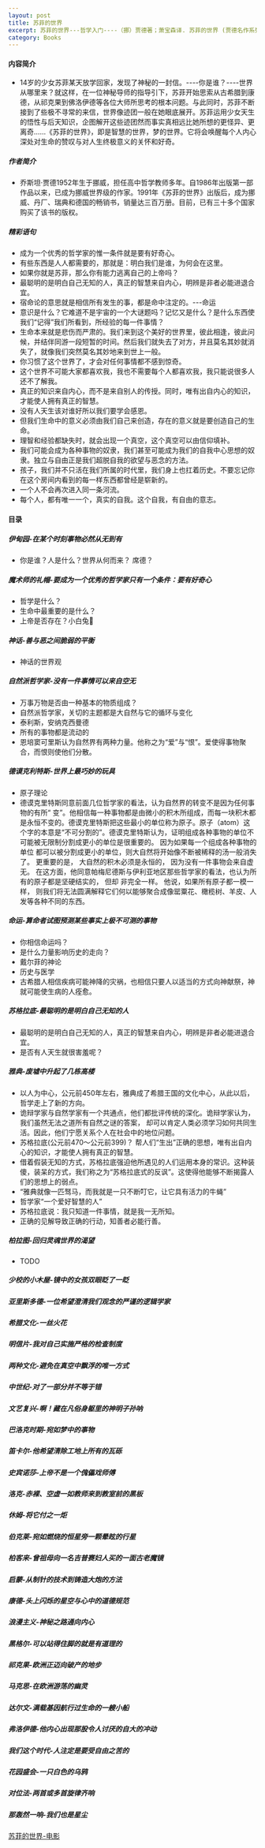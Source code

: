 ```yaml
---
layout: post
title: 苏菲的世界
excerpt: 苏菲的世界---哲学入门----（挪）贾德著；萧宝森译. 苏菲的世界 (贾德名作系列)
category: Books
---
```


#### 内容简介
- 14岁的少女苏菲某天放学回家，发现了神秘的一封信。----你是谁？----世界从哪里来？就这样，在一位神秘导师的指导引下，苏菲开始思索从古希腊到康德，从祁克果到佛洛伊德等各位大师所思考的根本问题。与此同时，苏菲不断接到了些极不寻常的来信，世界像迹团一般在她眼底展开。苏菲运用少女天生的悟性与后天知识，企图解开这些迹团然而事实真相远比她所想的更怪异、更离奇……《苏菲的世界》，即是智慧的世界，梦的世界。它将会唤醒每个人内心深处对生命的赞叹与对人生终极意义的关怀和好奇。

##### 作者简介
- 乔斯坦·贾德1952年生于挪威，担任高中哲学教师多年。自1986年出版第一部作品以来，已成为挪威世界级的作家。1991年《苏菲的世界》出版后，成为挪威、丹厂、瑞典和德国的畅销书，销量达三百万册。目前，已有三十多个国家购买了该书的版权。

##### 精彩语句
- 成为一个优秀的哲学家的惟一条件就是要有好奇心。
- 有些东西是人人都需要的，那就是：明白我们是谁，为何会在这里。
- 如果你就是苏菲，那么你有能力逃离自己的上帝吗？
- 最聪明的是明白自己无知的人，真正的智慧来自内心，明辨是非者必能进退合宜。
- 宿命论的意思就是相信所有发生的事，都是命中注定的。---命运
- 意识是什么？它难道不是宇宙的一个大谜题吗？记忆又是什么？是什么东西使我们“记得”我们所看到，所经验的每一件事情？
- 生命本来就是悲伤而严肃的。我们来到这个美好的世界里，彼此相逢，彼此问候，并结伴同游一段短暂的时间。然后我们就失去了对方，并且莫名其妙就消失了，就像我们突然莫名其妙地来到世上一般。
- 你习惯了这个世界了，才会对任何事情都不感到惊奇。
- 这个世界不可能大家都喜欢我，我也不需要每个人都喜欢我，我只能说很多人还不了解我。
- 真正的知识来自内心，而不是来自别人的传授。同时，唯有出自内心的知识，才能使人拥有真正的智慧。
- 没有人天生该对谁好所以我们要学会感恩。
- 但我们生命中的意义必须由我们自己来创造，存在的意义就是要创造自己的生命。
- 理智和经验都缺失时，就会出现一个真空，这个真空可以由信仰填补。
- 我们可能会成为各种事物的奴隶，我们甚至可能成为我们的自我中心思想的奴隶。独立与自由正是我们超脱自我的欲望与恶念的方法。
- 孩子，我们并不只活在我们所属的时代里，我们身上也扛着历史。不要忘记你在这个房间内看到的每一样东西都曾经是崭新的。
- 一个人不会再次进入同一条河流。
- 每个人，都有唯一一个，真实的自我。这个自我，有自由的意志。


#### 目录

##### 伊甸园-在某个时刻事物必然从无到有
- 你是谁？人是什么？世界从何而来？ 席德？

##### 魔术师的礼帽-要成为一个优秀的哲学家只有一个条件：要有好奇心
- 哲学是什么？
- 生命中最重要的是什么？
- 上帝是否存在？小白兔🐰

##### 神话-善与恶之间脆弱的平衡
- 神话的世界观

##### 自然派哲学家-没有一件事情可以来自空无
- 万事万物是否由一种基本的物质组成？
- 自然派哲学家，关切的主题都是大自然与它的循环与变化
- 泰利斯，安纳克西曼德
- 所有的事物都是流动的
- 恩培窦可里斯认为自然界有两种力量。他称之为“爱”与“恨”。爱使得事物聚合，而恨则使他们分散。

##### 德谟克利特斯-世界上最巧妙的玩具
- 原子理论
- 德谟克里特斯同意前面几位哲学家的看法，认为自然界的转变不是因为任何事物的有所“ 变”。他相信每一种事物都是由微小的积木所组成，而每一块积木都是永恒不变的。德谟克里特斯把这些最小的单位称为原子。原子（atom）这个字的本意是“不可分割的”。德谟克里特斯认为，证明组成各种事物的单位不可能被无限制分割成更小的单位是很重要的。 因为如果每一个组成各种事物的单位 都可以被分割成更小的单位，则大自然将开始像不断被稀释的汤一般消失了。 更重要的是， 大自然的积木必须是永恒的， 因为没有一件事物会来自虚无。 在这方面，他同意帕梅尼德斯与伊利亚地区那些哲学家的看法，也认为所有的原子都是坚硬结实的， 但却 非完全一样。 他说，如果所有原子都一模一样， 则我们将无法圆满解释它们何以能够聚合成像罂粟花、橄榄树、羊皮、人发等各种不同的东西。

##### 命运-算命者试图预测某些事实上极不可测的事物
- 你相信命运吗？
- 是什么力量影响历史的走向？
- 戴尔菲的神论
- 历史与医学
- 古希腊人相信疾病可能神降的灾祸，也相信只要人以适当的方式向神献祭，神就可能使生病的人痊愈。

##### 苏格拉底-最聪明的是明白自己无知的人
- 最聪明的是明白自己无知的人，真正的智慧来自内心，明辨是非者必能进退合宜。
- 是否有人天生就很害羞呢？

##### 雅典-废墟中升起了几栋高楼
- 以人为中心，公元前450年左右，雅典成了希腊王国的文化中心，从此以后，哲学走上了新的方向。
- 诡辩学家与自然学家有一个共通点，他们都批评传统的深化。诡辩学家认为，我们虽然无法之道所有自然之谜的答案，
却可以肯定人类必须学习如何共同生活。因此，他们宁愿关系个人在社会中的地位问题。
- 苏格拉底(公元前470～公元前399)？ 帮人们“生出”正确的思想，唯有出自内心的知识，才能使人拥有真正的智慧。
- 借着假装无知的方式，苏格拉底强迫他所遇见的人们运用本身的常识。这种装傻，装呆的方式，我们称之为“苏格拉底式的反讽”。这使得他能够不断揭露人们的思想上的弱点。
- “雅典就像一匹驽马，而我就是一只不断叮它，让它具有活力的牛蝇”
- 哲学家“一个爱好智慧的人”
- 苏格拉底说：我只知道一件事情，就是我一无所知。
- 正确的见解导致正确的行动，知善者必能行善。

##### 柏拉图-回归灵魂世界的渴望
- TODO

##### 少校的小木屋-镜中的女孩双眼眨了一眨
##### 亚里斯多德-一位希望澄清我们观念的严谨的逻辑学家
##### 希腊文化-一丝火花
##### 明信片-我对自己实施严格的检查制度
##### 两种文化-避免在真空中飘浮的唯一方式
##### 中世纪-对了一部分并不等于错
##### 文艺复兴-啊！藏在凡俗身躯里的神明子孙呐
##### 巴洛克时期-宛如梦中的事物
##### 笛卡尔-他希望清除工地上所有的瓦砾
##### 史宾诺莎-上帝不是一个傀儡戏师傅
##### 洛克-赤裸、空虚一如教师来到教室前的黑板
##### 休姆-将它付之一炬
##### 伯克莱-宛如燃烧的恒星旁一颗晕眩的行星
##### 柏客来-曾祖母向一名吉普赛妇人买的一面古老魔镜
##### 启蒙-从制针的技术到铸造大炮的方法
##### 康德-头上闪烁的星空与心中的道德规范
##### 浪漫主义-神秘之路通向内心
##### 黑格尔-可以站得住脚的就是有道理的
##### 祁克果-欧洲正迈向破产的地步
##### 马克思-在欧洲游荡的幽灵
##### 达尔文-满载基因航行过生命的一艘小船
##### 弗洛伊德-他内心出现那股令人讨厌的自大的冲动
##### 我们这个时代-人注定是要受自由之苦的
##### 花园盛会-一只白色的乌鸦
##### 对位法-两首或多首旋律齐响
##### 那轰然一响-我们也是星尘

[苏菲的世界-电影](http://video.tudou.com/v/XMTc4NzAxMDY2NA==.html)
